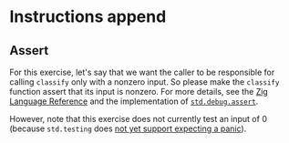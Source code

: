 # Instructions append

## Assert

For this exercise, let's say that we want the caller to be responsible for calling `classify` only with a nonzero input.
So please make the `classify` function assert that its input is nonzero.
For more details, see the [Zig Language Reference][zig-reference] and the implementation of [`std.debug.assert`][assert].

However, note that this exercise does not currently test an input of 0 (because `std.testing` does [not yet support expecting a panic][proposal]).

[zig-reference]: https://ziglang.org/documentation/0.15.1/#unreachable
[assert]: https://github.com/ziglang/zig/blob/0.15.1/lib/std/debug.zig#L545-L560
[proposal]: https://github.com/ziglang/zig/issues/1356
